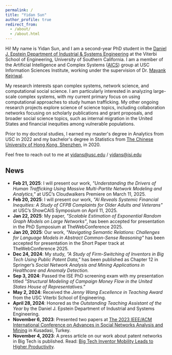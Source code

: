 ```yaml
---
permalink: /
title: "Yidan Sun"
author_profile: true
redirect_from: 
  - /about/
  - /about.html
---
```


Hi! My name is Yidan Sun, and I am a second-year PhD student in the [Daniel J. Epstein Department of Industrial & Systems Engineering](https://ise.usc.edu/) at the Viterbi School of Engineering, University of Southern California. I am a member of the Artificial Intelligence and Complex Systems ([AICS](https://aicomplex.github.io/)) group at USC Information Sciences Institute, working under the supervision of Dr. [Mayank Kejriwal](https://viterbi.usc.edu/directory/faculty/Kejriwal/Mayank).

My research interests span complex systems, network science, and computational social science. I am particularly interested in analyzing large-scale complex systems, with my current primary focus on using computational approaches to study human trafficking. My other ongoing research projects explore science of science topics, including collaboration networks focusing on scholarly publications and grant proposals, and broader social science topics, such as internal migration in the United States and financial inequities among vulnerable populations.

Prior to my doctoral studies, I earned my master's degree in Analytics from USC in 2022 and my bachelor's degree in Statistics from [The Chinese University of Hong Kong, Shenzhen](https://sds.cuhk.edu.cn/en), in 2020.

Feel free to reach out to me at yidans@usc.edu / yidans@isi.edu

## News
- **Feb 21, 2025**: I will present our work, *"Understanding the Drivers of Human Trafficking Using Massive Multi-Partite Network Modeling and Analytics,"* at USC’s Cloudwalkers Premiere on March 11, 2025.
- **Feb 20, 2025**: I will present our work, *"AI Reveals Systemic Financial Inequities: A Study of CFPB Complaints for Older Adults and Veterans"* at USC’s ShowCAIS Symposium on April 11, 2025.
- **Jan 22, 2025**: My paper, *"Scalable Estimation of Exponential Random Graph Models on Large Networks"*, has been accepted for presentation in the PhD Symposium at TheWebConference 2025.
- **Jan 20, 2025**: Our work, *"Navigating Semantic Relations: Challenges for Language Models in Abstract Common-Sense Reasoning"* has been accepted for presentation in the Short Paper track at TheWebConference 2025.
- **Dec 24, 2024**: My study, *"A Study of Firm-Switching of Inventors in Big Tech Using Public Patent Data,"* has been published as Chapter 12 in Springer’s *Social Network Analysis and Mining Applications in Healthcare and Anomaly Detection.*
- **Sep 3, 2024**: Passed the ISE PhD screening exam with my presentation titled *"Structural Modeling of Campaign Money Flow in the United States House of Representatives."*
- **May 2, 2024**: Received the *Jenny Wang Excellence in Teaching Award* from the USC Viterbi School of Engineering.
- **April 28, 2024**: Honored as the *Outstanding Teaching Assistant of the Year* by the Daniel J. Epstein Department of Industrial and Systems Engineering.
- **November 6, 2023**: Presented two papers at [The 2023 IEEE/ACM International Conference on Advances in Social Networks Analysis and Mining](https://asonam.cpsc.ucalgary.ca/2023/) in Kusadasi, Turkey.
- **November 4, 2023**: A press article on our work about patent networks in Big Tech is published. Read: [Big Tech Inventor Mobility Leads to Higher Productivity](https://www.isi.edu/news/60985/big-tech-inventor-mobility-leads-to-higher-productivity/).

